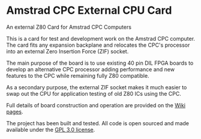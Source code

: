 # Amstrad CPC External CPU Card
An external Z80 Card for Amstrad CPC Computers

This is a card for test and development work on the Amstrad CPC computer. The card fits any expansion backplane and relocates the CPC's processor into an external Zero Insertion Force (ZIF) socket. 

The main purpose of the board is to use existing 40 pin DIL FPGA boards to develop an alternative CPC processor adding performance and new features to the CPC while remaining fully Z80 compatible.

As a secondary purpose, the external ZIF socket makes it much easier to swap out the CPU for application testing of old Z80 ICs using the CPC.

Full details of board construction and operation are provided on the [Wiki pages](https://github.com/revaldinho/cpc_cpucard/wiki).

The project has been built and tested. All code is open sourced and made available under the [GPL 3.0 license](https://www.gnu.org/licenses/gpl-3.0.en.html).

